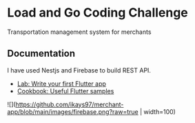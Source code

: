 # Load and Go Coding Challenge

Transportation management system for merchants

## Documentation

I have used Nestjs and Firebase to build REST API.

- [Lab: Write your first Flutter app](https://flutter.dev/docs/get-started/codelab)
- [Cookbook: Useful Flutter samples](https://flutter.dev/docs/cookbook)

![](https://github.com/ikays97/merchant-app/blob/main/images/firebase.png?raw=true | width=100)
